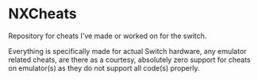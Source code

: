 # NXCheats
 Repository for cheats I've made or worked on for the switch.

Everything is specifically made for actual Switch hardware, any emulator related cheats, are there as a courtesy, absolutely zero support for cheats on emulator(s) as they do not support all code(s) properly.
